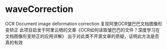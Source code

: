 # waveCorrection
OCR Document image deformation correction.复现阿里OCR皱巴巴文档图像形变矫正
此项目启发于阿里云栖的文章《OCR如何读取皱巴巴的文件？深度学习在文档图像形变矫正的应用详解》
出于对此类不开源文章的质疑，证明此方法是否真的有效

